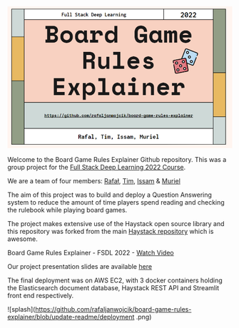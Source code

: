 ![splash](https://github.com/rafaljanwojcik/board-game-rules-explainer/blob/update-readme/splash_image.png)

Welcome to the Board Game Rules Explainer Github repository. This was a group project for the [Full Stack Deep Learning 2022 Course](https://fullstackdeeplearning.com/course/2022/). 

We are a team of four members: [Rafał](https://github.com/rafaljanwojcik), [Tim](https://github.com/timjones1), [Issam](https://github.com/quig) & [Muriel](https://github.com/murielhol)

The aim of this project was to build and deploy a Question Answering system to reduce the amount of time players spend reading and checking the rulebook while playing board games. 

The project makes extensive use of the Haystack open source library and this repository was forked from the main [Haystack repository](https://github.com/deepset-ai/haystack) which is awesome.

Board Game Rules Explainer - FSDL 2022 - [Watch Video](https://www.loom.com/share/07ea2447b41945fa8ec1c1e068ac6245)

Our project presentation slides are available [here](https://docs.google.com/presentation/d/1CkBQa9E5Id5zUBW_zXxb4WnwfLJhqKw0aU0tbRD4txQ/edit?usp=sharing)

The final deployment was on AWS EC2, with 3 docker containers holding the Elasticsearch document database, Haystack REST API and Streamlit front end respectively.

![splash](https://github.com/rafaljanwojcik/board-game-rules-explainer/blob/update-readme/deployment .png)


